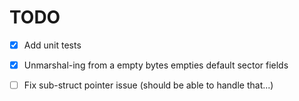 # TODO

 - [x] Add unit tests
 - [x] Unmarshal-ing from a empty bytes empties default sector fields
 - [ ] Fix sub-struct pointer issue (should be able to handle that...)

